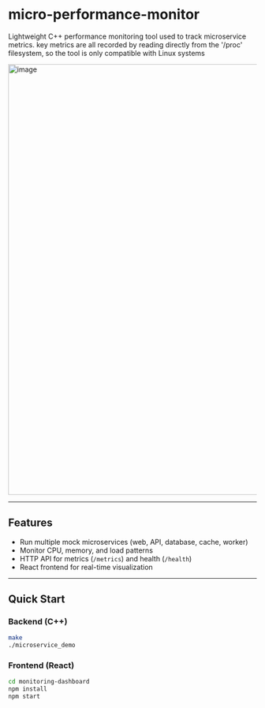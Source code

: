 # micro-performance-monitor
Lightweight C++ performance monitoring tool used to track microservice metrics.
key metrics are all recorded by reading directly from the '/proc' filesystem, so the tool is only compatible with Linux systems

<img width="1740" height="874" alt="image" src="https://github.com/user-attachments/assets/8435ebfe-78af-4acc-adca-cf00eb9d66a0" />

---

## Features

- Run multiple mock microservices (web, API, database, cache, worker)  
- Monitor CPU, memory, and load patterns  
- HTTP API for metrics (`/metrics`) and health (`/health`)  
- React frontend for real-time visualization  

---

## Quick Start

### Backend (C++)
```bash
make
./microservice_demo
```
### Frontend (React)
```bash
cd monitoring-dashboard
npm install
npm start
```
